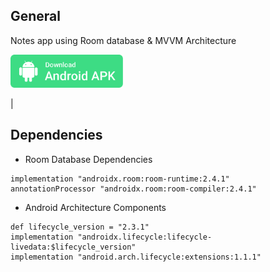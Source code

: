 ## General
Notes app using Room database & MVVM Architecture

<a id="raw-url" href="apk/?raw=true"><img src="img/download.svg"  width="180" height=auto>
</a>

|

## Dependencies 

- Room Database Dependencies

```
implementation "androidx.room:room-runtime:2.4.1"
annotationProcessor "androidx.room:room-compiler:2.4.1"

```

- Android Architecture Components

```
def lifecycle_version = "2.3.1"
implementation "androidx.lifecycle:lifecycle-livedata:$lifecycle_version"
implementation "android.arch.lifecycle:extensions:1.1.1"
```


